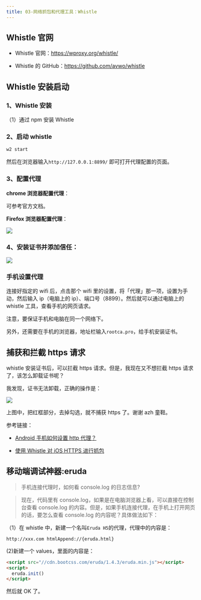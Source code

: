 ```yaml
---
title: 03-网络抓包和代理工具：Whistle
---
```


<ArticleTopAd></ArticleTopAd>

## Whistle 官网

- Whistle 官网：<https://wproxy.org/whistle/>

- Whistle 的 GitHub：<https://github.com/avwo/whistle>

## Whistle 安装启动

### 1、Whistle 安装

（1）通过 npm 安装 Whistle

### 2、启动 whistle

```bash
w2 start
```

然后在浏览器输入`http://127.0.0.1:8899/` 即可打开代理配置的页面。

### 3、配置代理

**chrome 浏览器配置代理**：

可参考官方文档。

**Firefox 浏览器配置代理**：

![](https://img.smyhvae.com/20200420_1357.png)

### 4、安装证书并添加信任：

![](https://img.smyhvae.com/20200420_0922.png)

### 手机设置代理

连接好指定的 wifi 后，点击那个 wifi 里的设置，将「代理」那一项，设置为手动，然后输入 ip（电脑上的 ip）、端口号（8899）。然后就可以通过电脑上的 whistle 工具，查看手机的网页请求。

注意，要保证手机和电脑在同一个网络下。

另外，还需要在手机的浏览器，地址栏输入`rootca.pro`，给手机安装证书。

## 捕获和拦截 https 请求

whistle 安装证书后，可以拦截 https 请求。但是，我现在又不想拦截 https 请求了，该怎么卸载证书呢？

我发现，证书无法卸载，正确的操作是：

![](http://img.smyhvae.com/20180426_1621.png)

上图中，把红框部分，去掉勾选，就不捕获 https 了。谢谢 azh 童鞋。

参考链接：

- [Android 手机如何设置 http 代理？](https://www.zhihu.com/question/21474174)

- [使用 Whistle 对 iOS HTTPS 进行抓包](http://zhuscat.com/2017/09/20/https-proxy-on-ios/)

## 移动端调试神器:eruda

> 手机连接代理时，如何看 console.log 的日志信息?

> 现在，代码里有 console.log，如果是在电脑浏览器上看，可以直接在控制台查看 console.log 的内容。但是，如果手机连接代理，在手机上打开网页的话，要怎么查看 console.log 的内容呢？具体做法如下：

（1）在 whistle 中，新建一个名叫`Eruda H5`的代理，代理中的内容是：

```
http://xxx.com htmlAppend://{eruda.html}
```

(2)新建一个 values，里面的内容是：

```html
<script src="//cdn.bootcss.com/eruda/1.4.3/eruda.min.js"></script>
<script>
  eruda.init()
</script>
```

然后就 OK 了。
